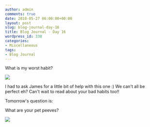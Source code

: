 ```yaml
---
author: admin
comments: true
date: 2010-05-27 06:00:00+00:00
layout: post
slug: blog-journal-day-16
title: Blog Journal - Day 16
wordpress_id: 338
categories:
- Miscellaneous
tags:
- Blog Journal
---
```


What is my worst habit?

  


[![](http://farm4.static.flickr.com/3400/4642615894_37453905a2_b.jpg)](http://farm4.static.flickr.com/3400/4642615894_37453905a2_b.jpg)

  


I had to ask James for a little bit of help with this one :) We can't all be perfect eh?  Can't wait to read about your bad habits too!!

  


Tomorrow's question is:

What are your pet peeves?

![](https://blogger.googleusercontent.com/tracker/251139911615938991-2707359636168603829?l=www.outmumbered.com)
